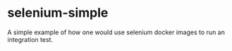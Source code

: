 # selenium-simple
A simple example of how one would use selenium docker images to run an integration test. 
